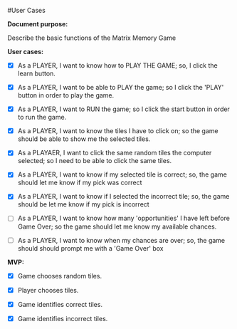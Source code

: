 #User Cases

__Document purpose:__

Describe the basic functions of the Matrix Memory Game


**User cases:**

- [x] As a PLAYER, I want to know how to PLAY THE GAME; so, I click the learn button.

- [x] As a PLAYER, I want to be able to PLAY the game; so I click the 'PLAY' button in order to play the game.

- [x] As a PLAYER, I want to RUN the game; so I click the start button in order to run the game.

- [x] As a PLAYER, I want to know the tiles I have to click on; so the game should be able to show me the selected tiles.

- [x] As a PLAYAER, I want to click the same random tiles the computer selected; so I need to be able to click the same tiles.

- [x] As a PLAYER, I want to know if my selected tile is correct; so, the game should let me know if my pick was correct

- [x] As a PLAYER, I want to know if I selected the incorrect tile; so, the game should be let me know if my pick is incorrect

- [ ] As a PLAYER, I want to know how many 'opportunities' I have left before Game Over; so the game should let me know my available chances.

- [ ] As a PLAYER, I want to know when my chances are over; so, the game should should prompt me with a 'Game Over' box


**MVP:**

- [x] Game chooses random tiles.

- [x] Player chooses tiles.

- [x] Game identifies correct tiles.

- [x] Game identifies incorrect tiles.


